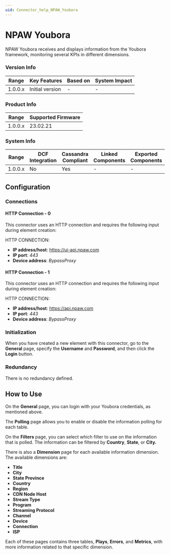 ```yaml
---
uid: Connector_help_NPAW_Youbora
---
```


# NPAW Youbora

NPAW Youbora receives and displays information from the Youbora framework, monitoring several KPIs in different dimensions.

### Version Info

| **Range** | **Key Features** | **Based on** | **System Impact** |
|-----------|------------------|--------------|-------------------|
| 1.0.0.x   | Initial version  | \-           | \-                |

### Product Info

| **Range** | **Supported Firmware** |
|-----------|------------------------|
| 1.0.0.x   | 23.02.21               |

### System Info

| **Range** | **DCF Integration** | **Cassandra Compliant** | **Linked Components** | **Exported Components** |
|-----------|---------------------|-------------------------|-----------------------|-------------------------|
| 1.0.0.x   | No                  | Yes                     | \-                    | \-                      |

## Configuration

### Connections

#### HTTP Connection - 0

This connector uses an HTTP connection and requires the following input during element creation:

HTTP CONNECTION:

- **IP address/host**: https://ui-api.npaw.com
- **IP port**: *443*
- **Device address**: *BypassProxy*

#### HTTP Connection - 1

This connector uses an HTTP connection and requires the following input during element creation:

HTTP CONNECTION:

- **IP address/host**: https://api.npaw.com
- **IP port**: *443*
- **Device address**: *BypassProxy*

### Initialization

When you have created a new element with this connector, go to the **General** page, specify the **Username** and **Password**, and then click the **Login** button.

### Redundancy

There is no redundancy defined.

## How to Use

On the **General** page, you can login with your Youbora credentials, as mentioned above.

The **Polling** page allows you to enable or disable the information polling for each table.

On the **Filters** page, you can select which filter to use on the information that is polled. The information can be filtered by **Country**, **State**, or **City.**

There is also a **Dimension** page for each available information dimension. The available dimensions are:

- **Title**
- **City**
- **State Province**
- **Country**
- **Region**
- **CDN Node Host**
- **Stream Type**
- **Program**
- **Streaming Protocol**
- **Channel**
- **Device**
- **Connection**
- **ISP**

Each of these pages contains three tables, **Plays**, **Errors**, and **Metrics**, with more information related to that specific dimension.
